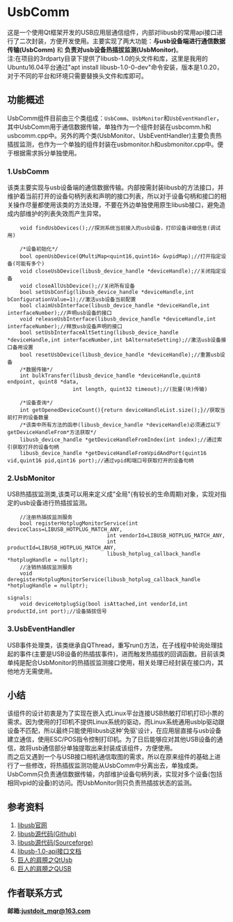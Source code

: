 # UsbComm
这是一个使用Qt框架开发的USB应用层通信组件，内部对libusb的常用api接口进行了二次封装，方便开发使用。主要实现了两大功能：**与usb设备端进行通信数据传输(UsbComm)** 和 **负责对usb设备热插拔监测(UsbMonitor)**。  
注:在项目的3rdparty目录下提供了libusb-1.0的头文件和库，这里是我用的Ubuntu16.04平台通过"apt install libusb-1.0-0-dev"命令安装，版本是1.0.20，对于不同的平台和环境只需要替换头文件和库即可。  

## 功能概述
UsbComm组件目前由三个类组成：`UsbComm`、`UsbMonitor`和`UsbEventHandler`，其中UsbComm用于通信数据传输，单独作为一个组件封装在usbcomm.h和usbcomm.cpp中。另外的两个类(UsbMonitor、UsbEventHandler)主要负责热插拔监测，也作为一个单独的组件封装在usbmonitor.h和usbmonitor.cpp中。便于根据需求拆分单独使用。
### 1.UsbComm
该类主要实现与usb设备端的通信数据传输。内部按需封装libusb的方法接口，并维护着当前打开的设备句柄列表和声明的接口列表，所以对于设备句柄和接口的相关操作尽量都使用该类的方法处理，不要在外边单独使用原生libusb接口，避免造成内部维护的列表失效而产生异常。  
```
    void findUsbDevices();//探测系统当前接入的usb设备，打印设备详细信息(调试用)

    /*设备初始化*/
    bool openUsbDevice(QMultiMap<quint16,quint16> &vpidMap);//打开指定设备(可能有多个)
    void closeUsbDevice(libusb_device_handle *deviceHandle);//关闭指定设备
    void closeAllUsbDevice();//关闭所有设备
    bool setUsbConfig(libusb_device_handle *deviceHandle,int bConfigurationValue=1);//激活usb设备当前配置
    bool claimUsbInterface(libusb_device_handle *deviceHandle,int interfaceNumber);//声明usb设备的接口
    void releaseUsbInterface(libusb_device_handle *deviceHandle,int interfaceNumber);//释放usb设备声明的接口
    bool setUsbInterfaceAltSetting(libusb_device_handle *deviceHandle,int interfaceNumber,int bAlternateSetting);//激活usb设备接口备用设置
    bool resetUsbDevice(libusb_device_handle *deviceHandle);//重置usb设备
    /*数据传输*/
    int bulkTransfer(libusb_device_handle *deviceHandle,quint8 endpoint, quint8 *data,
                     int length, quint32 timeout);//(批量(块)传输)

    /*设备查询*/
    int getOpenedDeviceCount(){return deviceHandleList.size();}//获取当前打开的设备数量
    /*该类中所有方法的函参(libusb_device_handle *deviceHandle)必须通过以下getDeviceHandleFrom*方法获取*/
    libusb_device_handle *getDeviceHandleFromIndex(int index);//通过索引获取打开的设备句柄
    libusb_device_handle *getDeviceHandleFromVpidAndPort(quint16 vid,quint16 pid,qint16 port);//通过vpid和端口号获取打开的设备句柄
```
### 2.UsbMonitor
USB热插拔监测类,该类可以用来定义成"全局"(有较长的生命周期)对象，实现对指定的usb设备进行热插拔监测。  
```
    //注册热插拔监测服务
    bool registerHotplugMonitorService(int deviceClass=LIBUSB_HOTPLUG_MATCH_ANY,
                                int vendorId=LIBUSB_HOTPLUG_MATCH_ANY,
                                int productId=LIBUSB_HOTPLUG_MATCH_ANY,
                                libusb_hotplug_callback_handle *hotplugHandle = nullptr);
    //注销热插拔监测服务
    void deregisterHotplugMonitorService(libusb_hotplug_callback_handle *hotplugHandle = nullptr);

signals:
    void deviceHotplugSig(bool isAttached,int vendorId,int productId,int port);//设备插拔信号
```
### 3.UsbEventHandler
USB事件处理类，该类继承自QThread，重写run()方法，在子线程中轮询处理挂起的事件(主要是USB设备的热插拔事件)，进而触发热插拔的回调函数。目前该类单纯是配合UsbMonitor的热插拔监测接口使用，相关处理已经封装在接口内，其他地方无需使用。  

## 小结
该组件的设计初衷是为了实现在嵌入式Linux平台连接USB热敏打印机打印小票的需求。因为使用的打印机不提供Linux系统的驱动，而Linux系统通用usblp驱动跟设备不匹配，所以最终只能使用libusb这种'免驱'设计，在应用层直接与usb设备建立通信，使用ESC/POS指令控制打印机。为了日后能够应对其他USB设备的通信，故将usb通信部分单独提取出来封装成该组件，方便使用。  
而之后又遇到一个与USB接口相机通信取图的需求，所以在原来组件的基础上进行了一些修改，将热插拔监测功能从UsbComm中分离出去，单独成类。UsbComm只负责通信数据传输，内部维护设备句柄列表，实现对多个设备(包括相同vpid的设备)的访问。而UsbMonitor则只负责热插拔状态的监测。  
## 参考资料
1. [libusb官网](https://libusb.info/)  
2. [libusb源代码(Github)](https://github.com/libusb/libusb)  
3. [libusb源代码(Sourceforge)](https://sourceforge.net/projects/libusb/)  
4. [libusb-1.0-api接口文档](http://libusb.sourceforge.net/api-1.0/)  
5. [巨人的肩膀之QtUsb](https://github.com/fpoussin/QtUsb)  
6. [巨人的肩膀之QUSB](https://github.com/bimetek/QUSB)  

## 作者联系方式
**邮箱:justdoit_mqr@163.com**   
